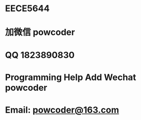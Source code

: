 # EECE5644
# 加微信 powcoder

# QQ 1823890830

# Programming Help Add Wechat powcoder

# Email: powcoder@163.com

